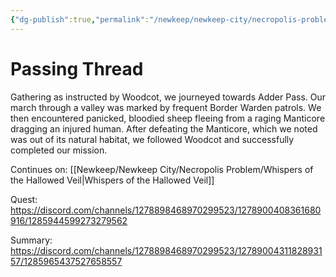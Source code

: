 ```yaml
---
{"dg-publish":true,"permalink":"/newkeep/newkeep-city/necropolis-problem/passing-thread/","updated":"2025-03-26T04:26:52.932+05:30"}
---
```


# Passing Thread

Gathering as instructed by Woodcot, we journeyed towards Adder Pass. Our march through a valley was marked by frequent Border Warden patrols. We then encountered panicked, bloodied sheep fleeing from a raging Manticore dragging an injured human. After defeating the Manticore, which we noted was out of its natural habitat, we followed Woodcot and successfully completed our mission.

Continues on: [[Newkeep/Newkeep City/Necropolis Problem/Whispers of the Hallowed Veil\|Whispers of the Hallowed Veil]]

Quest: 
https://discord.com/channels/1278898468970299523/1278900408361680916/1285944599273279562

Summary:
https://discord.com/channels/1278898468970299523/1278900431182893157/1285965437527658557